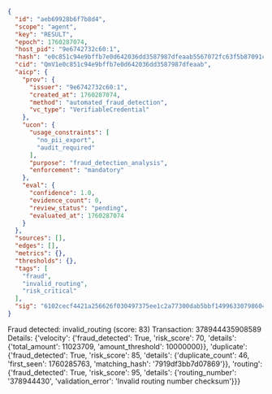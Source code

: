 ```json
{
  "id": "aeb69928b6f7b8d4",
  "scope": "agent",
  "key": "RESULT",
  "epoch": 1760287074,
  "host_pid": "9e6742732c60:1",
  "hash": "e0c851c94e9bffb7e0d642036dd3587987dfeaab5567072fc63f5b87091c2c43",
  "cid": "QmV1e0c851c94e9bffb7e0d642036dd3587987dfeaab",
  "aicp": {
    "prov": {
      "issuer": "9e6742732c60:1",
      "created_at": 1760287074,
      "method": "automated_fraud_detection",
      "vc_type": "VerifiableCredential"
    },
    "ucon": {
      "usage_constraints": [
        "no_pii_export",
        "audit_required"
      ],
      "purpose": "fraud_detection_analysis",
      "enforcement": "mandatory"
    },
    "eval": {
      "confidence": 1.0,
      "evidence_count": 0,
      "review_status": "pending",
      "evaluated_at": 1760287074
    }
  },
  "sources": [],
  "edges": [],
  "metrics": {},
  "thresholds": {},
  "tags": [
    "fraud",
    "invalid_routing",
    "risk_critical"
  ],
  "sig": "6102cecf4421a256626f030497375ee1c2a77300dab5bbf149963307986048f8"
}
```

Fraud detected: invalid_routing (score: 83)
Transaction: 378944435908589
Details: {'velocity': {'fraud_detected': True, 'risk_score': 70, 'details': {'total_amount': 11023709, 'amount_threshold': 10000000}}, 'duplicate': {'fraud_detected': True, 'risk_score': 85, 'details': {'duplicate_count': 46, 'first_seen': 1760285763, 'matching_hash': '7919df3bb7d07869'}}, 'routing': {'fraud_detected': True, 'risk_score': 95, 'details': {'routing_number': '378944430', 'validation_error': 'Invalid routing number checksum'}}}